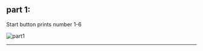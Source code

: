 ## part 1:

Start button prints number 1-6

![part1](https://user-images.githubusercontent.com/102150516/209571049-d5e895ee-056c-473d-bcdf-bd00ff799131.png)

---
